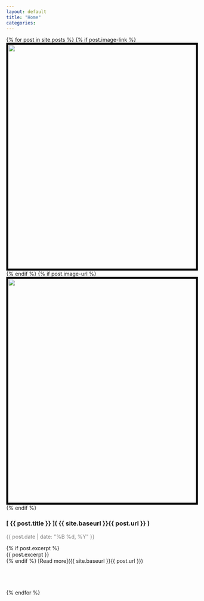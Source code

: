 ```yaml
---
layout: default
title: "Home"
categories: 
---
```


{% for post in site.posts %}
{% if post.image-link %}
<img width="600px" src="images/{{ post.image-link }}" style="border: 5px solid black" />
{% endif %}
{% if post.image-url %}
<img width="600px" src="{{ post.image-url }}" style="border: 5px solid black" />
{% endif %}
### [ {{ post.title }} ]( {{ site.baseurl }}{{ post.url }} )
<p style="color:grey;font-size:14px">{{ post.date | date: "%B %d, %Y" }} </p>
{% if post.excerpt %}
<article>
{{ post.excerpt }}
</article>
{% endif %}
[Read more]({{ site.baseurl }}{{ post.url }})
<br><br><br><br><br>
{% endfor %}



